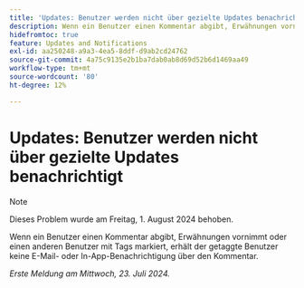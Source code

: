 ```yaml
---
title: 'Updates: Benutzer werden nicht über gezielte Updates benachrichtigt'
description: Wenn ein Benutzer einen Kommentar abgibt, Erwähnungen vornimmt oder einen anderen Benutzer mit Tags markiert, erhält der getaggte Benutzer keine E-Mail- oder In-App-Benachrichtigung über den Kommentar.
hidefromtoc: true
feature: Updates and Notifications
exl-id: aa250248-a9a3-4ea5-8ddf-d9ab2cd24762
source-git-commit: 4a75c9135e2b1ba7dab0ab8d69d52b6d1469aa49
workflow-type: tm+mt
source-wordcount: '80'
ht-degree: 12%

---
```


# Updates: Benutzer werden nicht über gezielte Updates benachrichtigt

>[!NOTE]
>
>Dieses Problem wurde am Freitag, 1. August 2024 behoben.

Wenn ein Benutzer einen Kommentar abgibt, Erwähnungen vornimmt oder einen anderen Benutzer mit Tags markiert, erhält der getaggte Benutzer keine E-Mail- oder In-App-Benachrichtigung über den Kommentar.

_Erste Meldung am Mittwoch, 23. Juli 2024._
